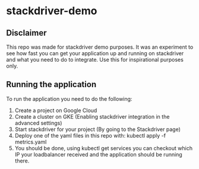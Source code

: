 # stackdriver-demo

## Disclaimer
This repo was made for stackdriver demo purposes.
It was an experiment to see how fast you can get your application up and running on stackdriver and what you need to do to integrate.
Use this for inspirational purposes only.


## Running the application
To run the application you need to do the following:
1.  Create a project on Google Cloud
1.  Create a cluster on GKE (Enabling stackdriver integration in the advanced settings)
1.  Start stackdriver for your project (By going to the Stackdriver page)
1.  Deploy one of the yaml files in this repo with: kubectl apply -f metrics.yaml
1.  You should be done, using kubectl get services you can checkout which IP your loadbalancer received and the application should be running there.
